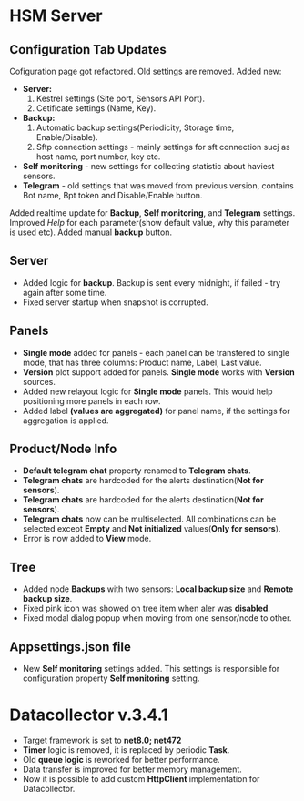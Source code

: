 # HSM Server

## Configuration Tab Updates

Cofiguration page got refactored. Old settings are removed. Added new:

* **Server:**
    1) Kestrel settings (Site port, Sensors API Port).
    2) Cetificate settings (Name, Key).
* **Backup:**
    1) Automatic backup settings(Periodicity, Storage time, Enable/Disable).
    2) Sftp connection settings - mainly settings for sft connection sucj as host name, port number, key etc.
* **Self monitoring** - new settings for collecting statistic about haviest sensors.
* **Telegram** - old settings that was moved from previous version, contains Bot name, Bpt token and Disable/Enable button.

Added realtime update for **Backup**, **Self monitoring**, and **Telegram** settings.
Improved *Help* for each parameter(show default value, why this parameter is used etc).
Added manual **backup** button.

## Server

* Added logic for **backup**. Backup is sent every midnight, if failed - try again after some time.
* Fixed server startup when snapshot is corrupted.

## Panels

* **Single mode** added for panels - each panel can be transfered to single mode, that has three columns: Product name, Label, Last value.
* **Version** plot support added for panels. **Single mode** works with **Version** sources.
* Added new relayout logic for **Single mode** panels. This would help positioning more panels in each row.
* Added label **(values are aggregated)** for panel name, if the settings for aggregation is applied.

## Product/Node Info

* **Default telegram chat** property renamed to **Telegram chats**.
* **Telegram chats** are hardcoded for the alerts destination(**Not for sensors**).
* **Telegram chats** are hardcoded for the alerts destination(**Not for sensors**).
* **Telegram chats** now can be multiselected. All combinations can be selected except **Empty** and **Not initialized** values(**Only for sensors**).
* Error is now added to **View** mode.

## Tree

* Added node **Backups** with two sensors: **Local backup size** and **Remote backup size**.
* Fixed pink icon was showed on tree item when aler was **disabled**.
* Fixed modal dialog popup when moving from one sensor/node to other.


## Appsettings.json file

* New **Self monitoring** settings added. This settings is responsible for configuration property **Self monitoring** setting.


# Datacollector v.3.4.1

* Target framework is set to **net8.0; net472**
* **Timer** logic is removed, it is replaced by periodic **Task**.
* Old **queue logic** is reworked for better performance.
* Data transfer is improved for better memory management.
* Now it is possible to add custom **HttpClient** implementation for Datacollector.
